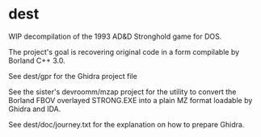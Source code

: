 # dest
WIP decompilation of the 1993 AD&D Stronghold game for DOS.

The project's goal is recovering original code in a form compilable by Borland C++ 3.0.

See dest/gpr for the Ghidra project file

See the sister's devroomm/mzap project for the utility to convert the Borland FBOV overlayed STRONG.EXE into a plain MZ format loadable by Ghidra and IDA.

See dest/doc/journey.txt for the explanation on how to prepare Ghidra.
